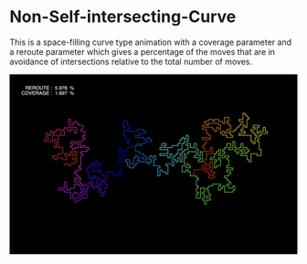 # Non-Self-intersecting-Curve

This is a space-filling curve type animation with a coverage parameter and a reroute parameter which gives a percentage of the moves that are in avoidance of intersections relative to the total number of moves.

![main](/Screenshots/curve2.png)
